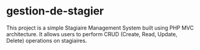 # gestion-de-stagier
This project is a simple Stagiaire Management System built using PHP MVC architecture. It allows users to perform CRUD (Create, Read, Update, Delete) operations on stagiaires.
